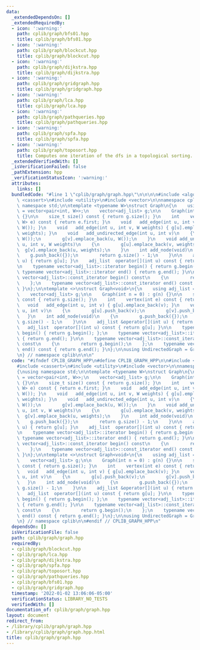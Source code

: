 ```yaml
---
data:
  _extendedDependsOn: []
  _extendedRequiredBy:
  - icon: ':warning:'
    path: cplib/graph/bfs01.hpp
    title: cplib/graph/bfs01.hpp
  - icon: ':warning:'
    path: cplib/graph/blockcut.hpp
    title: cplib/graph/blockcut.hpp
  - icon: ':warning:'
    path: cplib/graph/dijkstra.hpp
    title: cplib/graph/dijkstra.hpp
  - icon: ':warning:'
    path: cplib/graph/gridgraph.hpp
    title: cplib/graph/gridgraph.hpp
  - icon: ':warning:'
    path: cplib/graph/lca.hpp
    title: cplib/graph/lca.hpp
  - icon: ':warning:'
    path: cplib/graph/pathqueries.hpp
    title: cplib/graph/pathqueries.hpp
  - icon: ':warning:'
    path: cplib/graph/spfa.hpp
    title: cplib/graph/spfa.hpp
  - icon: ':warning:'
    path: cplib/graph/toposort.hpp
    title: Computes one iteration of the dfs in a topological sorting.
  _extendedVerifiedWith: []
  _isVerificationFailed: false
  _pathExtension: hpp
  _verificationStatusIcon: ':warning:'
  attributes:
    links: []
  bundledCode: "#line 1 \"cplib/graph/graph.hpp\"\n\n\n\n#include <algorithm>\n#include\
    \ <cassert>\n#include <utility>\n#include <vector>\n\nnamespace cplib\n{\nusing\
    \ namespace std;\n\ntemplate <typename W>\nstruct Graph\n{\n    using adj_list\
    \ = vector<pair<int, W>>;\n    vector<adj_list> g;\n\n    Graph(int n = 0) : g(n)\
    \ {}\n\n    size_t size() const { return g.size(); }\n    int    vertex(pair<int,\
    \ W> e) const { return e.first; }\n    void   add_edge(int u, int v) { g[u].emplace_back(v,\
    \ W()); }\n    void   add_edge(int u, int v, W weights) { g[u].emplace_back(v,\
    \ weights); }\n    void   add_undirected_edge(int u, int v)\n    {\n        g[u].emplace_back(v,\
    \ W());\n        g[v].emplace_back(u, W());\n    }\n    void add_undirected_edge(int\
    \ u, int v, W weights)\n    {\n        g[u].emplace_back(v, weights);\n      \
    \  g[v].emplace_back(u, weights);\n    }\n    int add_node(void)\n    {\n    \
    \    g.push_back({});\n        return g.size() - 1;\n    }\n\n    adj_list &operator[](int\
    \ u) { return g[u]; }\n    adj_list  operator[](int u) const { return g[u]; }\n\
    \n    typename vector<adj_list>::iterator begin() { return g.begin(); };\n   \
    \ typename vector<adj_list>::iterator end() { return g.end(); }\n\n    typename\
    \ vector<adj_list>::const_iterator begin() const\n    {\n        return g.begin();\n\
    \    };\n    typename vector<adj_list>::const_iterator end() const { return g.end();\
    \ }\n};\n\ntemplate <>\nstruct Graph<void>\n{\n    using adj_list = vector<int>;\n\
    \    vector<adj_list> g;\n\n    Graph(int n = 0) : g(n) {}\n\n    size_t size()\
    \ const { return g.size(); }\n    int    vertex(int e) const { return e; }\n \
    \   void   add_edge(int u, int v) { g[u].emplace_back(v); }\n    void   add_undirected_edge(int\
    \ u, int v)\n    {\n        g[u].push_back(v);\n        g[v].push_back(u);\n \
    \   }\n    int add_node(void)\n    {\n        g.push_back({});\n        return\
    \ g.size() - 1;\n    }\n\n    adj_list &operator[](int u) { return g[u]; }\n \
    \   adj_list  operator[](int u) const { return g[u]; }\n\n    typename vector<adj_list>::iterator\
    \ begin() { return g.begin(); };\n    typename vector<adj_list>::iterator end()\
    \ { return g.end(); }\n\n    typename vector<adj_list>::const_iterator begin()\
    \ const\n    {\n        return g.begin();\n    };\n    typename vector<adj_list>::const_iterator\
    \ end() const { return g.end(); }\n};\n\nusing UndirectedGraph = Graph<void>;\n\
    \n} // namespace cplib\n\n\n"
  code: "#ifndef CPLIB_GRAPH_HPP\n#define CPLIB_GRAPH_HPP\n\n#include <algorithm>\n\
    #include <cassert>\n#include <utility>\n#include <vector>\n\nnamespace cplib\n\
    {\nusing namespace std;\n\ntemplate <typename W>\nstruct Graph\n{\n    using adj_list\
    \ = vector<pair<int, W>>;\n    vector<adj_list> g;\n\n    Graph(int n = 0) : g(n)\
    \ {}\n\n    size_t size() const { return g.size(); }\n    int    vertex(pair<int,\
    \ W> e) const { return e.first; }\n    void   add_edge(int u, int v) { g[u].emplace_back(v,\
    \ W()); }\n    void   add_edge(int u, int v, W weights) { g[u].emplace_back(v,\
    \ weights); }\n    void   add_undirected_edge(int u, int v)\n    {\n        g[u].emplace_back(v,\
    \ W());\n        g[v].emplace_back(u, W());\n    }\n    void add_undirected_edge(int\
    \ u, int v, W weights)\n    {\n        g[u].emplace_back(v, weights);\n      \
    \  g[v].emplace_back(u, weights);\n    }\n    int add_node(void)\n    {\n    \
    \    g.push_back({});\n        return g.size() - 1;\n    }\n\n    adj_list &operator[](int\
    \ u) { return g[u]; }\n    adj_list  operator[](int u) const { return g[u]; }\n\
    \n    typename vector<adj_list>::iterator begin() { return g.begin(); };\n   \
    \ typename vector<adj_list>::iterator end() { return g.end(); }\n\n    typename\
    \ vector<adj_list>::const_iterator begin() const\n    {\n        return g.begin();\n\
    \    };\n    typename vector<adj_list>::const_iterator end() const { return g.end();\
    \ }\n};\n\ntemplate <>\nstruct Graph<void>\n{\n    using adj_list = vector<int>;\n\
    \    vector<adj_list> g;\n\n    Graph(int n = 0) : g(n) {}\n\n    size_t size()\
    \ const { return g.size(); }\n    int    vertex(int e) const { return e; }\n \
    \   void   add_edge(int u, int v) { g[u].emplace_back(v); }\n    void   add_undirected_edge(int\
    \ u, int v)\n    {\n        g[u].push_back(v);\n        g[v].push_back(u);\n \
    \   }\n    int add_node(void)\n    {\n        g.push_back({});\n        return\
    \ g.size() - 1;\n    }\n\n    adj_list &operator[](int u) { return g[u]; }\n \
    \   adj_list  operator[](int u) const { return g[u]; }\n\n    typename vector<adj_list>::iterator\
    \ begin() { return g.begin(); };\n    typename vector<adj_list>::iterator end()\
    \ { return g.end(); }\n\n    typename vector<adj_list>::const_iterator begin()\
    \ const\n    {\n        return g.begin();\n    };\n    typename vector<adj_list>::const_iterator\
    \ end() const { return g.end(); }\n};\n\nusing UndirectedGraph = Graph<void>;\n\
    \n} // namespace cplib\n\n#endif // CPLIB_GRAPH_HPP\n"
  dependsOn: []
  isVerificationFile: false
  path: cplib/graph/graph.hpp
  requiredBy:
  - cplib/graph/blockcut.hpp
  - cplib/graph/lca.hpp
  - cplib/graph/dijkstra.hpp
  - cplib/graph/spfa.hpp
  - cplib/graph/toposort.hpp
  - cplib/graph/pathqueries.hpp
  - cplib/graph/bfs01.hpp
  - cplib/graph/gridgraph.hpp
  timestamp: '2022-01-02 13:06:06-05:00'
  verificationStatus: LIBRARY_NO_TESTS
  verifiedWith: []
documentation_of: cplib/graph/graph.hpp
layout: document
redirect_from:
- /library/cplib/graph/graph.hpp
- /library/cplib/graph/graph.hpp.html
title: cplib/graph/graph.hpp
---
```

